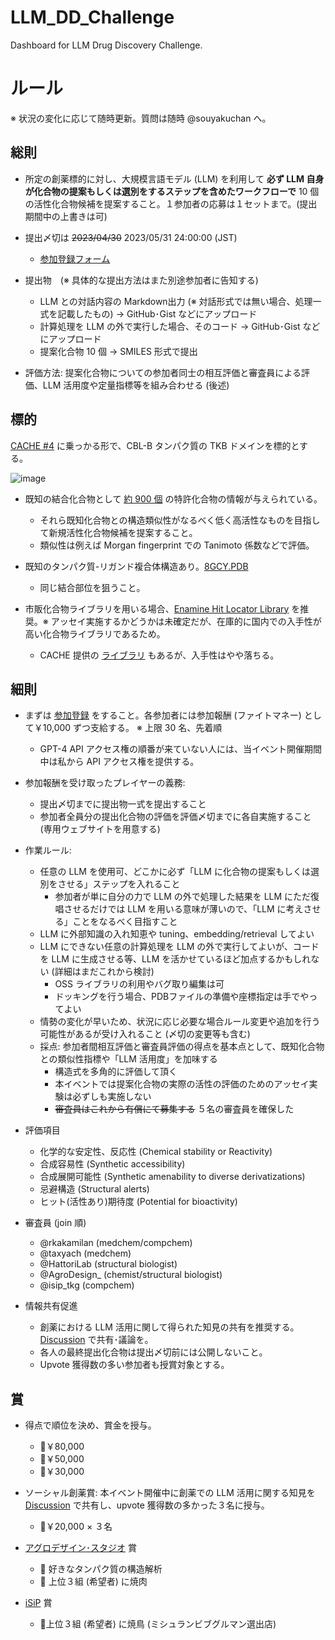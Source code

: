 # LLM_DD_Challenge
Dashboard for LLM Drug Discovery Challenge.

# ルール
※ 状況の変化に応じて随時更新。質問は随時 @souyakuchan へ。

## 総則
- 所定の創薬標的に対し、大規模言語モデル (LLM) を利用して **必ず LLM 自身が化合物の提案もしくは選別をするステップを含めたワークフローで** 10 個の活性化合物候補を提案すること。１参加者の応募は１セットまで。(提出期間中の上書きは可)

- 提出〆切は ~~2023/04/30~~ 2023/05/31 24:00:00 (JST)
  - [参加登録フォーム](https://forms.gle/n9wDuje1QjNKAN968)

- 提出物　(※ 具体的な提出方法はまた別途参加者に告知する)
  - LLM との対話内容の Markdown出力 (※ 対話形式では無い場合、処理一式を記載したもの) → GitHub･Gist などにアップロード
  - 計算処理を LLM の外で実行した場合、そのコード → GitHub･Gist などにアップロード
  - 提案化合物 10 個 → SMILES 形式で提出

- 評価方法: 提案化合物についての参加者同士の相互評価と審査員による評価、LLM 活用度や定量指標等を組み合わせる (後述)

## 標的
[CACHE #4](https://cache-challenge.org/challenges/Finding-ligands-targeting-the-TKB-domain-of-CBLB) に乗っかる形で、CBL-B タンパク質の TKB ドメインを標的とする。

![image](https://user-images.githubusercontent.com/33997698/228606335-5be8fbbf-d982-4202-b7f2-7e55ce864eb5.png)

- 既知の結合化合物として [約 900 個](https://cache-challenge.org/sites/default/files/challenge/CBLB_inhibitors_vsF.sdf) の特許化合物の情報が与えられている。
  - それら既知化合物との構造類似性がなるべく低く高活性なものを目指して新規活性化合物候補を提案すること。
  - 類似性は例えば Morgan fingerprint での Tanimoto 係数などで評価。

- 既知のタンパク質-リガンド複合体構造あり。[8GCY.PDB](https://www.rcsb.org/structure/8GCY)
  - 同じ結合部位を狙うこと。

- 市販化合物ライブラリを用いる場合、[Enamine Hit Locator Library](https://enamine.net/compound-libraries/diversity-libraries/hit-locator-library-200) を推奨。※ アッセイ実施するかどうかは未確定だが、在庫的に国内での入手性が高い化合物ライブラリであるため。
  - CACHE 提供の [ライブラリ](http://cache.docking.org/) もあるが、入手性はやや落ちる。

## 細則
- まずは [参加登録](https://forms.gle/n9wDuje1QjNKAN968) をすること。各参加者には参加報酬 (ファイトマネー) として￥10,000 ずつ支給する。 ※ 上限 30 名、先着順
  - GPT-4 API アクセス権の順番が来ていない人には、当イベント開催期間中は私から API アクセス権を提供する。
- 参加報酬を受け取ったプレイヤーの義務:
  - 提出〆切までに提出物一式を提出すること
  - 参加者全員分の提出化合物の評価を評価〆切までに各自実施すること (専用ウェブサイトを用意する)

- 作業ルール:
  - 任意の LLM を使用可、どこかに必ず「LLM に化合物の提案もしくは選別をさせる」ステップを入れること
    - 参加者が単に自分の力で LLM の外で処理した結果を LLM にただ復唱させるだけでは LLM を用いる意味が薄いので、「LLM に考えさせる」ことをなるべく目指すこと
  - LLM に外部知識の入れ知恵や tuning、embedding/retrieval してよい
  - LLM にできない任意の計算処理を LLM の外で実行してよいが、コードを LLM に生成させる等、LLM を活かせているほど加点するかもしれない (詳細はまだこれから検討)
    - OSS ライブラリの利用やバグ取り編集は可
    - ドッキングを行う場合、PDBファイルの準備や座標指定は手でやってよい
  - 情勢の変化が早いため、状況に応じ必要な場合ルール変更や追加を行う可能性があるが受け入れること (〆切の変更等も含む)
  - 採点: 参加者間相互評価と審査員評価の得点を基本点として、既知化合物との類似性指標や「LLM 活用度」を加味する
    - 構造式を多角的に評価して頂く
    - 本イベントでは提案化合物の実際の活性の評価のためのアッセイ実験は必ずしも実施しない
    - ~~審査員はこれから有償にて募集する~~ ５名の審査員を確保した

- 評価項目
  - 化学的な安定性、反応性 (Chemical stability or Reactivity)
  - 合成容易性 (Synthetic accessibility)
  - 合成展開可能性 (Synthetic amenability to diverse derivatizations)
  - 忌避構造 (Structural alerts)
  - ヒット(活性あり)期待度 (Potential for bioactivity)

- 審査員 (join 順)
  - @rkakamilan (medchem/compchem)
  - @taxyach (medchem)
  - @HattoriLab (structural biologist)
  - @AgroDesign_ (chemist/structural biologist)
  - @isip_tkg (compchem)

- 情報共有促進
  - 創薬における LLM 活用に関して得られた知見の共有を推奨する。[Discussion](https://github.com/souyakuchan/LLM_DD_Challenge/discussions) で共有･議論を。
  - 各人の最終提出化合物は提出〆切前には公開しないこと。
  - Upvote 獲得数の多い参加者も授賞対象とする。

## 賞
- 得点で順位を決め、賞金を授与。
  - 🥇￥80,000
  - 🥈￥50,000
  - 🥉￥30,000
- ソーシャル創薬賞: 本イベント開催中に創薬での LLM 活用に関する知見を [Discussion](https://github.com/souyakuchan/LLM_DD_Challenge/discussions) で共有し、upvote 獲得数の多かった３名に授与。
  - 🏅￥20,000 × ３名

- [アグロデザイン･スタジオ](https://www.agrodesign.co.jp/) 賞
  - 🥇 好きなタンパク質の構造解析
  - 🏅 上位３組 (希望者) に焼肉

- [iSiP](https://corp.i-sip.jp/) 賞
  - 🏅上位３組 (希望者) に焼鳥 (ミシュランビブグルマン選出店)

